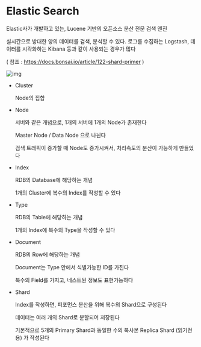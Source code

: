 # Elastic Search

Elastic사가 개발하고 있는, Lucene 기반의 오픈소스 분산 전문 검색 엔진

실시간으로 방대한 양의 데이터를 검색, 분석할 수 있다. 로그를 수집하는 Logstash, 데이터를 시각화하는 Kibana 등과 같이 사용되는 경우가 많다



( 참조 : https://docs.bonsai.io/article/122-shard-primer )

![img](https://d33v4339jhl8k0.cloudfront.net/docs/assets/5bd08cb42c7d3a01757a5894/images/5c6c66f2042863543ccd30ac/file-M9aMzgYZ9s.jpg)

- Cluster

  Node의 집합

  

- Node

  서버와 같은 개념으로, 1개의 서버에 1개의 Node가 존재한다

  Master Node / Data Node 으로 나뉜다

  검색 트래픽이 증가할 때 Node도 증가시켜서, 처리속도의 분산이 가능하게 만들었다

  

- Index

  RDB의 Database에 해당하는 개념

  1개의 Cluster에 복수의 Index를 작성할 수 있다

  

- Type

  RDB의 Table에 해당하는 개념

  1개의 Index에 복수의 Type을 작성할 수 있다

  

- Document

  RDB의 Row에 해당하는 개념

  Document는 Type 안에서 식별가능한 ID를 가진다

  복수의 Field를 가지고, 네스트된 정보도 표현가능하다

  

- Shard

  Index를 작성하면, 퍼포먼스 분산을 위해 복수의 Shard으로 구성된다

  데이터는 여러 개의 Shard로 분할되어 저장된다

  기본적으로 5개의 Primary Shard과 동일한 수의 복사본 Replica Shard (읽기전용) 가 작성된다

  